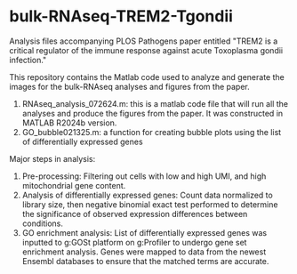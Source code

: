 # bulk-RNAseq-TREM2-Tgondii
Analysis files accompanying PLOS Pathogens paper entitled "TREM2 is a critical regulator of the immune response against acute Toxoplasma gondii infection."

This repository contains the Matlab code used to analyze and generate the images for the bulk-RNAseq analyses and figures from the paper. 

1. RNAseq_analysis_072624.m: this is a matlab code file that will run all the analyses and produce the figures from the paper. It was constructed in MATLAB R2024b version.
2. GO_bubble021325.m: a function for creating bubble plots using the list of differentially expressed genes

Major steps in analysis:
1. Pre-processing: Filtering out cells with low and high UMI, and high mitochondrial gene content.
2. Analysis of differentially expressed genes: Count data normalized to library size, then negative binomial exact test performed to determine the significance of observed expression differences between conditions.
3.  GO enrichment analysis: List of differentially expressed genes was inputted to g:GOSt platform on g:Profiler to undergo gene set enrichment analysis. Genes were mapped to data from the newest Ensembl databases to ensure that the matched terms are accurate.

